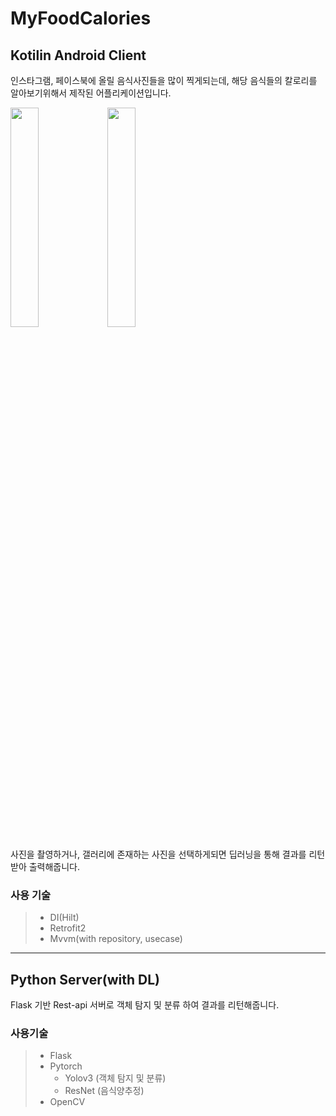 # MyFoodCalories

## Kotilin Android Client

인스타그램, 페이스북에 올릴 음식사진들을 많이 찍게되는데, 해당 음식들의 칼로리를 알아보기위해서 제작된 어플리케이션입니다.  

<img src = https://user-images.githubusercontent.com/8927650/141714481-97f75129-5166-405b-9b47-f20da251ebb1.jpg width = "30%" height = "30%">
<img src = https://user-images.githubusercontent.com/8927650/141714510-890bc486-55f4-47f1-bcb9-013c621cea70.jpg width = "30%" height = "30%">

사진을 촬영하거나, 갤러리에 존재하는 사진을 선택하게되면 딥러닝을 통해 결과를 리턴받아 출력해줍니다.

### 사용 기술
>- DI(Hilt)
>- Retrofit2
>- Mvvm(with repository, usecase)
    
      
     
-------------------------------
    

## Python Server(with DL)

Flask 기반 Rest-api 서버로 객체 탐지 및 분류 하여 결과를 리턴해줍니다.

### 사용기술
>- Flask
>- Pytorch
>   + Yolov3 (객체 탐지 및 분류)
>   + ResNet (음식양추정)
>- OpenCV